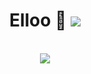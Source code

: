 <h1 align="center">Elloo 👋 <img src="https://gpvc.arturio.dev/Nakshatra4762"></h1>

<p align="center">
    <br>
    <img src="https://github-readme-stats.vercel.app/api?username=Nakshatra-14&show_icons=true&theme=blue&show_owner=true&count_private=true">
              
    
